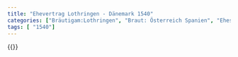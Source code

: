 ```yaml
---
title: "Ehevertrag Lothringen - Dänemark 1540"
categories: ["Bräutigam:Lothringen", "Braut: Österreich Spanien", "Eheschließung vollzogen?:Ja", "verschiedenkonfessionelle Ehe?:Nein", "Dynastie Bräutigam:Lothringen", "Akteur Bräutigam:Lothringen", "Akteur Braut:Habsburg (Spanien)", "Textbezug?:nein", "Ständisch?:nein", "Ratifikation?:ja", "Sonstiges?:nein", "Bräutigam:Lothringen", "Braut: Österreich Spanien"]
tags: [ "1540"]
---
```

<!--more-->
{{<v28>}}
